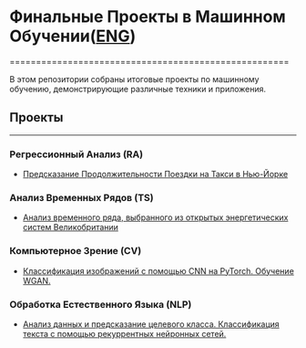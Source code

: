 # Финальные Проекты в Машинном Обучении([ENG](https://github.com/termik88/final_projects_ml/blob/main/README.md))
=====================================================

В этом репозитории собраны итоговые проекты по машинному обучению, демонстрирующие различные техники и приложения.

## Проекты
-------------

### Регрессионный Анализ (RA)
* [Предсказание Продолжительности Поездки на Такси в Нью-Йорке](https://github.com/termik88/final_projects_ml/tree/main/regression_analysis)

### Анализ Временных Рядов (TS)
* [Анализ временного ряда, выбранного из открытых энергетических систем Великобритании](https://github.com/termik88/tree/main/final_projects_ml/time_series)

### Компьютерное Зрение (CV)
* [Классификация изображений с помощью CNN на PyTorch. Обучение WGAN.](https://github.com/termik88/final_projects_ml/tree/main/computer_vision)

### Обработка Естественного Языка (NLP)
* [Анализ данных и предсказание целевого класса. Классификация текста с помощью рекуррентных нейронных сетей.](https://github.com/termik88/final_projects_ml/tree/main/natural_language_processing)
